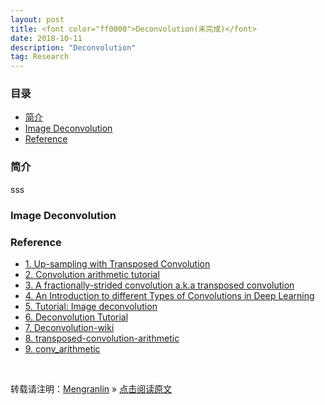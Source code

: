 ```yaml
---
layout: post
title: <font color="ff0000">Deconvolution(未完成)</font>
date: 2018-10-11
description: "Deconvolution"
tag: Research
---
```


### 目录

* [简介](#abstract)
* [Image Deconvolution](#image-deconv)
* [Reference](#reference)

### <a name="abstract"></a>简介

sss

### <a name="image-deconv"></a>Image Deconvolution



### <a name="reference"></a>Reference

- [1. Up-sampling with Transposed Convolution](https://towardsdatascience.com/up-sampling-with-transposed-convolution-9ae4f2df52d0)
- [2. Convolution arithmetic tutorial](http://deeplearning.net/software/theano/tutorial/conv_arithmetic.html)
- [3. A fractionally-strided convolution a.k.a transposed convolution](https://beerensahu.wordpress.com/2018/04/10/pytorch-a-fractionally-strided-convolution-or-a-deconvolution/)
- [4. An Introduction to different Types of Convolutions in Deep Learning](https://towardsdatascience.com/types-of-convolutions-in-deep-learning-717013397f4d)
- [5. Tutorial: Image deconvolution](http://www.ipam.ucla.edu/abstract/?tid=3804&pcode=invws1)
- [6. Deconvolution Tutorial](https://www.cv.nrao.edu/~abridle/deconvol/deconvol.html)
- [7. Deconvolution-wiki](https://en.wikipedia.org/wiki/Deconvolution)
- [8. transposed-convolution-arithmetic](http://deeplearning.net/software/theano_versions/dev/tutorial/conv_arithmetic.html#transposed-convolution-arithmetic)
- [9. conv_arithmetic](https://github.com/vdumoulin/conv_arithmetic)
<br>

转载请注明：[Mengranlin](https://lmrshare.github.io) » [点击阅读原文](https://lmrshare.github.io/2015/09/iOS9_Note/)
